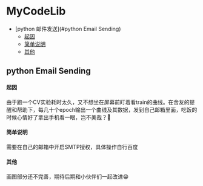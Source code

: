 # MyCodeLib

- [python 邮件发送](#python Email Sending)
    + [起因](#起因)
    + [简单说明](#简单说明)
    + [其他](#其他)


## python Email Sending

#### 起因

由于跑一个CV实验耗时太久，又不想坐在屏幕前盯着看train的曲线。在舍友的提醒和帮助下，每几十个epoch输出一个曲线及其数据，发到自己邮箱里面，吃饭的时候心情好了拿出手机看一眼，岂不美哉？🧐



#### 简单说明

需要在自己的邮箱中开启SMTP授权，具体操作自行百度



#### 其他

画图部分还不完善，期待后期和小伙伴们一起改进😁
